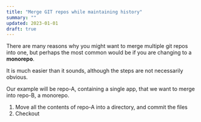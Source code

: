 ```yaml
---
title: "Merge GIT repos while maintaining history"
summary: ""
updated: 2023-01-01
draft: true
---
```


There are many reasons why you might want to merge multiple git repos into one, but perhaps the most common would be if
you are changing to a **monorepo**.

It is much easier than it sounds, although the steps are not necessarily obvious.

Our example will be repo-A, containing a single app, that we want to merge into repo-B, a monorepo.

1. Move all the contents of repo-A into a directory, and commit the files
2. Checkout 